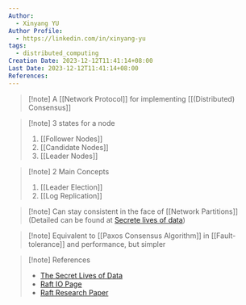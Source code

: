 ```yaml
---
Author:
  - Xinyang YU
Author Profile:
  - https://linkedin.com/in/xinyang-yu
tags:
  - distributed_computing
Creation Date: 2023-12-12T11:41:14+08:00
Last Date: 2023-12-12T11:41:14+08:00
References:
---
```

>[!note] A [[Network Protocol]] for implementing [[(Distributed) Consensus]]

>[!note] 3 states for a node
>1. [[Follower Nodes]]
>2. [[Candidate Nodes]]
>3. [[Leader Nodes]]

>[!note] 2 Main Concepts
>1. [[Leader Election]]
>2. [[Log Replication]]

>[!note] Can stay consistent in the face of [[Network Partitions]] (Detailed can be found at [Secrete lives of data](https://thesecretlivesofdata.com/raft/#replication))

>[!note] Equivalent to [[Paxos Consensus Algorithm]] in [[Fault-tolerance]] and performance, but simpler 

>[!note] References
>- [The Secret Lives of Data](https://thesecretlivesofdata.com/raft)
>- [Raft IO Page](https://raft.github.io/)
>- [Raft Research Paper](https://raft.github.io/raft.pdf)